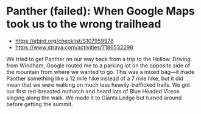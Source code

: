# Panther (failed): When Google Maps took us to the wrong trailhead

- https://ebird.org/checklist/S107959978
- https://www.strava.com/activities/7186532298

We tried to get Panther on our way back from a trip to the Hollow. Driving from Windham, Google routed me to a parking lot on the opposite side of the mountain from where we wanted to go. This was a mixed bag—it made Panther something like a 12 mile hike instead of a 7 mile hike, but it did mean that we were walking on much less heavily-trafficked trails. We got our first red-breasted nuthatch and heard lots of Blue Headed Vireos singing along the walk. We made it to Giants Ledge but turned around before getting the summit.
